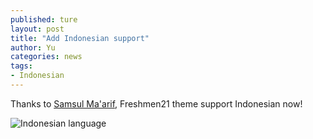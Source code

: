 ```yaml
---
published: ture
layout: post
title: "Add Indonesian support"
author: Yu
categories: news
tags:
- Indonesian
---
```


Thanks to [Samsul Ma'arif](https://github.com/samsulmaarif), Freshmen21 theme support Indonesian now!

![Indonesian language](https://i.imgur.com/DnErT0U.png)
